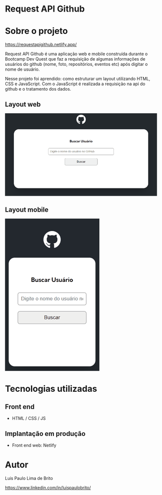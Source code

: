 # Request API Github 

# Sobre o projeto

https://requestapigithub.netlify.app/

Request API Github é uma aplicação web e mobile construída durante o Bootcamp Dev Quest que faz a requisição de algumas informações de usuários do github (nome, foto, repositórios, eventos etc) após digitar o nome de usuário.

Nesse projeto foi aprendido: como estruturar um layout utilizando HTML, CSS e JavaScript. Com o JavaScript é realizada a requisição na api do github e o tratamento dos dados.

## Layout web
![Web 1](https://github.com/luispaulobrito/Curso-Dev-Quest/blob/main/assets/apigithub.gif)

## Layout mobile
![Mobile 1](https://github.com/luispaulobrito/Curso-Dev-Quest/blob/main/assets/apigithub2.gif)


# Tecnologias utilizadas
## Front end
- HTML / CSS / JS

## Implantação em produção
- Front end web: Netlify

# Autor

Luis Paulo Lima de Brito

https://www.linkedin.com/in/luispaulobrito/
